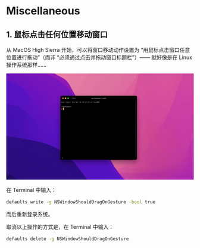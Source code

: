 # Miscellaneous

## 1. 鼠标点击任何位置移动窗口

从 MacOS High Sierra 开始，可以将窗口移动动作设置为 “用鼠标点击窗口任意位置进行拖动”（而非 “必须通过点击并拖动窗口标题栏”）—— 就好像是在 Linux 操作系统那样……

![](images/moving-windows.gif)

在 Terminal 中输入：

```bash
defaults write -g NSWindowShouldDragOnGesture -bool true
```

而后重新登录系统。

取消以上操作的方式是，在 Terminal 中输入：

```bash
defaults delete -g NSWindowShouldDragOnGesture
```